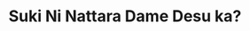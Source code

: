 --- 
title: "Suki Ni Nattara Dame Desu ka?"
publishdate: "2018-12-19T16:48:46+02:00"
src: "https://365manga.net/manga/suki-ni-nattara-dame-desu-ka"
image: "https://data.365manga.net/images/thumbnails/32769-suki-ni-nattara-dame-desu-ka.jpg"
description: " After Kaname jokingly called out to his teacher Natori about him ogling male student, Natori was so shaken up he couldn't teach properly. Later when Kaname was called into Natori's office, Kaname confessed that he himself is gay and that Natori doesn't need to worry about rumors. Even though Kaname has no intention to blackmail Natori, he decidet that he'll spend his time…"
---